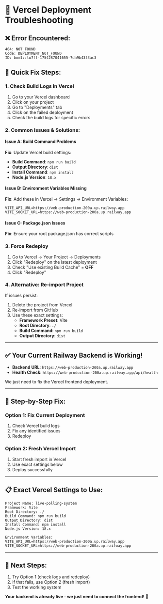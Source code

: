 # 🔧 Vercel Deployment Troubleshooting

## ❌ Error Encountered:
```
404: NOT_FOUND
Code: DEPLOYMENT_NOT_FOUND
ID: bom1::lw7ff-1754287041655-7da9b43f3ac3
```

## 🎯 **Quick Fix Steps:**

### 1. **Check Build Logs in Vercel**
1. Go to your Vercel dashboard
2. Click on your project
3. Go to "Deployments" tab
4. Click on the failed deployment
5. Check the build logs for specific errors

### 2. **Common Issues & Solutions:**

#### **Issue A: Build Command Problems**
**Fix**: Update Vercel build settings:
- **Build Command**: `npm run build`
- **Output Directory**: `dist`
- **Install Command**: `npm install`
- **Node.js Version**: `18.x`

#### **Issue B: Environment Variables Missing**
**Fix**: Add these in Vercel → Settings → Environment Variables:
```
VITE_API_URL=https://web-production-200a.up.railway.app
VITE_SOCKET_URL=https://web-production-200a.up.railway.app
```

#### **Issue C: Package.json Issues**
**Fix**: Ensure your root package.json has correct scripts

### 3. **Force Redeploy**
1. Go to Vercel → Your Project → Deployments
2. Click "Redeploy" on the latest deployment
3. Check "Use existing Build Cache" = **OFF**
4. Click "Redeploy"

### 4. **Alternative: Re-import Project**
If issues persist:
1. Delete the project from Vercel
2. Re-import from GitHub
3. Use these exact settings:
   - **Framework Preset**: Vite
   - **Root Directory**: `./`
   - **Build Command**: `npm run build`
   - **Output Directory**: `dist`

---

## ✅ **Your Current Railway Backend is Working!**
- **Backend URL**: `https://web-production-200a.up.railway.app`
- **Health Check**: `https://web-production-200a.up.railway.app/api/health`

We just need to fix the Vercel frontend deployment.

---

## 🚀 **Step-by-Step Fix:**

### **Option 1: Fix Current Deployment**
1. Check Vercel build logs
2. Fix any identified issues
3. Redeploy

### **Option 2: Fresh Vercel Import**
1. Start fresh import in Vercel
2. Use exact settings below
3. Deploy successfully

---

## 📋 **Exact Vercel Settings to Use:**

```
Project Name: live-polling-system
Framework: Vite
Root Directory: ./
Build Command: npm run build
Output Directory: dist
Install Command: npm install
Node.js Version: 18.x

Environment Variables:
VITE_API_URL=https://web-production-200a.up.railway.app
VITE_SOCKET_URL=https://web-production-200a.up.railway.app
```

---

## 🎯 **Next Steps:**
1. Try Option 1 (check logs and redeploy)
2. If that fails, use Option 2 (fresh import)
3. Test the working system

**Your backend is already live - we just need to connect the frontend!** 🚀
